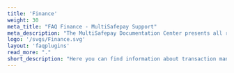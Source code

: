 ```yaml
---
title: 'Finance'
weight: 30
meta_title: "FAQ Finance - MultiSafepay Support"
meta_description: "The MultiSafepay Documentation Center presents all relevant information about our Plugins and API. You can also find support pages for Payment Methods, Tools and General Questions as well as the contact details of our Support and Integration Teams."
logo: '/svgs/Finance.svg'
layout: 'faqplugins'
read_more: "."
short_description: "Here you can find information about transaction management, reports and VAT."
---
```

